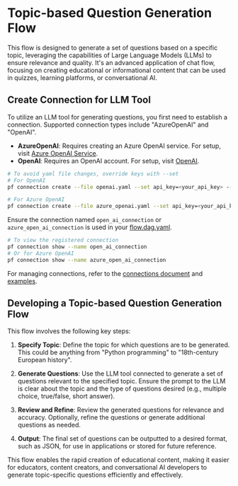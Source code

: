 # Topic-based Question Generation Flow
This flow is designed to generate a set of questions based on a specific topic, leveraging the capabilities of Large Language Models (LLMs) to ensure relevance and quality. It's an advanced application of chat flow, focusing on creating educational or informational content that can be used in quizzes, learning platforms, or conversational AI.

## Create Connection for LLM Tool
To utilize an LLM tool for generating questions, you first need to establish a connection. Supported connection types include "AzureOpenAI" and "OpenAI".

- **AzureOpenAI**: Requires creating an Azure OpenAI service. For setup, visit [Azure OpenAI Service](https://azure.microsoft.com/en-us/products/cognitive-services/openai-service/).
- **OpenAI**: Requires an OpenAI account. For setup, visit [OpenAI](https://platform.openai.com/).

```bash
# To avoid yaml file changes, override keys with --set
# For OpenAI
pf connection create --file openai.yaml --set api_key=<your_api_key> --name open_ai_connection

# For Azure OpenAI
pf connection create --file azure_openai.yaml --set api_key=<your_api_key> api_base=<your_api_base> --name azure_open_ai_connection
```

Ensure the connection named `open_ai_connection` or `azure_open_ai_connection` is used in your [flow.dag.yaml](flow.dag.yaml).

```bash
# To view the registered connection
pf connection show --name open_ai_connection
# Or for Azure OpenAI
pf connection show --name azure_open_ai_connection
```

For managing connections, refer to the [connections document](https://promptflow.azurewebsites.net/community/local/manage-connections.html) and [examples](https://github.com/microsoft/promptflow/tree/main/examples/connections).

## Developing a Topic-based Question Generation Flow

This flow involves the following key steps:

1. **Specify Topic**: Define the topic for which questions are to be generated. This could be anything from "Python programming" to "18th-century European history".

2. **Generate Questions**: Use the LLM tool connected to generate a set of questions relevant to the specified topic. Ensure the prompt to the LLM is clear about the topic and the type of questions desired (e.g., multiple choice, true/false, short answer).

3. **Review and Refine**: Review the generated questions for relevance and accuracy. Optionally, refine the questions or generate additional questions as needed.

4. **Output**: The final set of questions can be outputted to a desired format, such as JSON, for use in applications or stored for future reference.

This flow enables the rapid creation of educational content, making it easier for educators, content creators, and conversational AI developers to generate topic-specific questions efficiently and effectively.